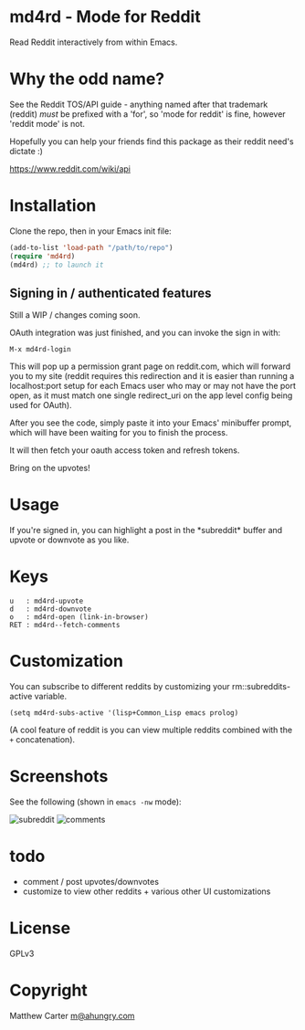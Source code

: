 # md4rd - Mode for Reddit

Read Reddit interactively from within Emacs.

# Why the odd name?

See the Reddit TOS/API guide - anything named after that trademark
(reddit) *must* be prefixed with a 'for', so 'mode for reddit' is
fine, however 'reddit mode' is not.

Hopefully you can help your friends find this package as their reddit
need's dictate :)

https://www.reddit.com/wiki/api

# Installation

Clone the repo, then in your Emacs init file:

```lisp
(add-to-list 'load-path "/path/to/repo")
(require 'md4rd)
(md4rd) ;; to launch it
```

## Signing in / authenticated features

Still a WIP / changes coming soon.

OAuth integration was just finished, and you can invoke the sign in
with:

```
M-x md4rd-login
```

This will pop up a permission grant page on reddit.com, which will
forward you to my site (reddit requires this redirection and it is easier than
running a localhost:port setup for each Emacs user who may or may not
have the port open, as it must match one single redirect_uri on the
app level config being used for OAuth).

After you see the code, simply paste it into your Emacs' minibuffer
prompt, which will have been waiting for you to finish the process.

It will then fetch your oauth access token and refresh tokens.

Bring on the upvotes!

# Usage

If you're signed in, you can highlight a post in the \*subreddit\*
buffer and upvote or downvote as you like.

# Keys

```
u	: md4rd-upvote
d	: md4rd-downvote
o	: md4rd-open (link-in-browser)
RET	: md4rd--fetch-comments
```

# Customization

You can subscribe to different reddits by customizing your
rm::subreddits-active variable.

```
(setq md4rd-subs-active '(lisp+Common_Lisp emacs prolog)
```

(A cool feature of reddit is you can view multiple reddits combined with
the `+` concatenation).

# Screenshots

See the following (shown in `emacs -nw` mode):

![subreddit](https://raw.githubusercontent.com/ahungry/redditor-mode/master/img/redditor-mode-3.png)
![comments](https://raw.githubusercontent.com/ahungry/redditor-mode/master/img/redditor-mode-2.png)

# todo

- comment / post upvotes/downvotes
- customize to view other reddits + various other UI customizations

# License

GPLv3

# Copyright

Matthew Carter <m@ahungry.com>
